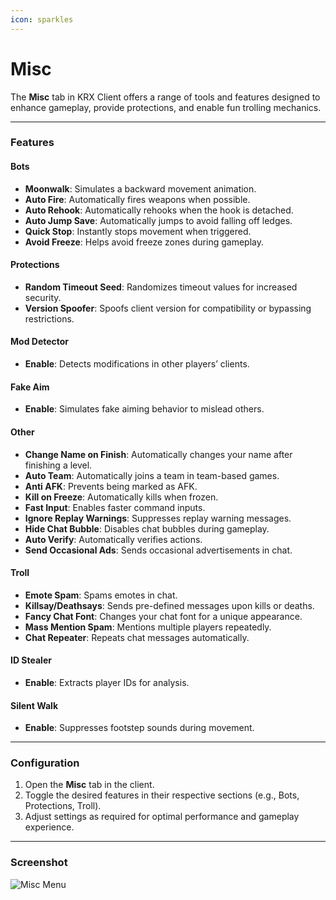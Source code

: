 ```yaml
---
icon: sparkles
---
```


# Misc

The **Misc** tab in KRX Client offers a range of tools and features designed to enhance gameplay, provide protections, and enable fun trolling mechanics.

---

### **Features**

#### **Bots**
- **Moonwalk**: Simulates a backward movement animation.
- **Auto Fire**: Automatically fires weapons when possible.
- **Auto Rehook**: Automatically rehooks when the hook is detached.
- **Auto Jump Save**: Automatically jumps to avoid falling off ledges.
- **Quick Stop**: Instantly stops movement when triggered.
- **Avoid Freeze**: Helps avoid freeze zones during gameplay.

#### **Protections**
- **Random Timeout Seed**: Randomizes timeout values for increased security.
- **Version Spoofer**: Spoofs client version for compatibility or bypassing restrictions.

#### **Mod Detector**
- **Enable**: Detects modifications in other players’ clients.

#### **Fake Aim**
- **Enable**: Simulates fake aiming behavior to mislead others.

#### **Other**
- **Change Name on Finish**: Automatically changes your name after finishing a level.
- **Auto Team**: Automatically joins a team in team-based games.
- **Anti AFK**: Prevents being marked as AFK.
- **Kill on Freeze**: Automatically kills when frozen.
- **Fast Input**: Enables faster command inputs.
- **Ignore Replay Warnings**: Suppresses replay warning messages.
- **Hide Chat Bubble**: Disables chat bubbles during gameplay.
- **Auto Verify**: Automatically verifies actions.
- **Send Occasional Ads**: Sends occasional advertisements in chat.

#### **Troll**
- **Emote Spam**: Spams emotes in chat.
- **Killsay/Deathsays**: Sends pre-defined messages upon kills or deaths.
- **Fancy Chat Font**: Changes your chat font for a unique appearance.
- **Mass Mention Spam**: Mentions multiple players repeatedly.
- **Chat Repeater**: Repeats chat messages automatically.

#### **ID Stealer**
- **Enable**: Extracts player IDs for analysis.

#### **Silent Walk**
- **Enable**: Suppresses footstep sounds during movement.

---

### **Configuration**
1. Open the **Misc** tab in the client.
2. Toggle the desired features in their respective sections (e.g., Bots, Protections, Troll).
3. Adjust settings as required for optimal performance and gameplay experience.

---

### **Screenshot**
![Misc Menu](https://raw.githubusercontent.com/Krixx1337/krxclient-docs/refs/heads/main/images/misc-menu.png)
